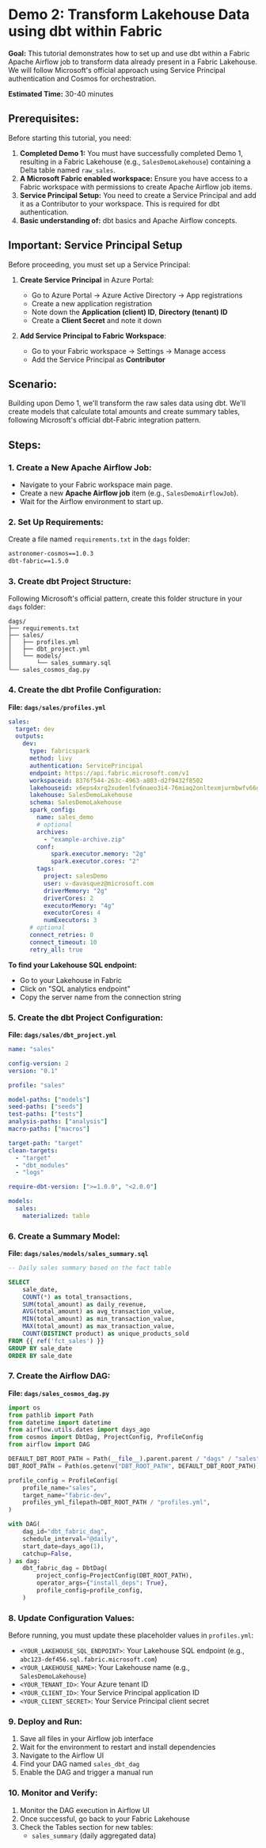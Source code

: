 # Demo 2: Transform Lakehouse Data using dbt within Fabric

**Goal:** This tutorial demonstrates how to set up and use dbt within a Fabric Apache Airflow job to transform data already present in a Fabric Lakehouse. We will follow Microsoft's official approach using Service Principal authentication and Cosmos for orchestration.

**Estimated Time:** 30-40 minutes

## Prerequisites:

Before starting this tutorial, you need:

1. **Completed Demo 1:** You must have successfully completed Demo 1, resulting in a Fabric Lakehouse (e.g., `SalesDemoLakehouse`) containing a Delta table named `raw_sales`.
2. **A Microsoft Fabric enabled workspace:** Ensure you have access to a Fabric workspace with permissions to create Apache Airflow job items.
3. **Service Principal Setup:** You need to create a Service Principal and add it as a Contributor to your workspace. This is required for dbt authentication.
4. **Basic understanding of:** dbt basics and Apache Airflow concepts.

## Important: Service Principal Setup

Before proceeding, you must set up a Service Principal:

1. **Create Service Principal** in Azure Portal:
   - Go to Azure Portal → Azure Active Directory → App registrations
   - Create a new application registration
   - Note down the **Application (client) ID**, **Directory (tenant) ID**
   - Create a **Client Secret** and note it down

2. **Add Service Principal to Fabric Workspace**:
   - Go to your Fabric workspace → Settings → Manage access
   - Add the Service Principal as **Contributor**

## Scenario:

Building upon Demo 1, we'll transform the raw sales data using dbt. We'll create models that calculate total amounts and create summary tables, following Microsoft's official dbt-Fabric integration pattern.

## Steps:

### 1. Create a New Apache Airflow Job:
- Navigate to your Fabric workspace main page.
- Create a new **Apache Airflow job** item (e.g., `SalesDemoAirflowJob`).
- Wait for the Airflow environment to start up.

### 2. Set Up Requirements:
Create a file named `requirements.txt` in the `dags` folder:

```txt
astronomer-cosmos==1.0.3
dbt-fabric==1.5.0
```

### 3. Create dbt Project Structure:
Following Microsoft's official pattern, create this folder structure in your `dags` folder:

```
dags/
├── requirements.txt
├── sales/
│   ├── profiles.yml
│   ├── dbt_project.yml
│   └── models/
│       └── sales_summary.sql
└── sales_cosmos_dag.py
```

### 4. Create the dbt Profile Configuration:
**File: `dags/sales/profiles.yml`**

```yaml
sales:
  target: dev
  outputs:
    dev:
      type: fabricspark
      method: livy
      authentication: ServicePrincipal
      endpoint: https://api.fabric.microsoft.com/v1
      workspaceid: 8376f544-263c-4963-a803-d2f9432f8502
      lakehouseid: x6eps4xrq2xudenlfv6naeo3i4-76miaq2onltexmjurmbwfv66g4.msit-datawarehouse.fabric.microsoft.com
      lakehouse: SalesDemoLakehouse
      schema: SalesDemoLakehouse
      spark_config:
        name: sales_demo
        # optional
        archives:
          - "example-archive.zip"
        conf:
            spark.executor.memory: "2g"
            spark.executor.cores: "2"
        tags:
          project: salesDemo
          user: v-davasquez@microsoft.com
          driverMemory: "2g"
          driverCores: 2
          executorMemory: "4g"
          executorCores: 4
          numExecutors: 3
      # optional
      connect_retries: 0
      connect_timeout: 10
      retry_all: true
```

**To find your Lakehouse SQL endpoint:**
- Go to your Lakehouse in Fabric
- Click on "SQL analytics endpoint"
- Copy the server name from the connection string

### 5. Create the dbt Project Configuration:
**File: `dags/sales/dbt_project.yml`**

```yaml
name: "sales"

config-version: 2
version: "0.1"

profile: "sales"

model-paths: ["models"]
seed-paths: ["seeds"]
test-paths: ["tests"]
analysis-paths: ["analysis"]
macro-paths: ["macros"]

target-path: "target"
clean-targets:
  - "target"
  - "dbt_modules"
  - "logs"

require-dbt-version: [">=1.0.0", "<2.0.0"]

models:
  sales:
    materialized: table
```


### 6. Create a Summary Model:
**File: `dags/sales/models/sales_summary.sql`**

```sql
-- Daily sales summary based on the fact table

SELECT
    sale_date,
    COUNT(*) as total_transactions,
    SUM(total_amount) as daily_revenue,
    AVG(total_amount) as avg_transaction_value,
    MIN(total_amount) as min_transaction_value,
    MAX(total_amount) as max_transaction_value,
    COUNT(DISTINCT product) as unique_products_sold
FROM {{ ref('fct_sales') }}
GROUP BY sale_date
ORDER BY sale_date
```

### 7. Create the Airflow DAG:
**File: `dags/sales_cosmos_dag.py`**

```python
import os
from pathlib import Path
from datetime import datetime
from airflow.utils.dates import days_ago
from cosmos import DbtDag, ProjectConfig, ProfileConfig
from airflow import DAG

DEFAULT_DBT_ROOT_PATH = Path(__file__).parent.parent / "dags" / "sales"
DBT_ROOT_PATH = Path(os.getenv("DBT_ROOT_PATH", DEFAULT_DBT_ROOT_PATH))

profile_config = ProfileConfig(
    profile_name="sales",
    target_name="fabric-dev",
    profiles_yml_filepath=DBT_ROOT_PATH / "profiles.yml",
)

with DAG(
    dag_id="dbt_fabric_dag",
    schedule_interval="@daily",
    start_date=days_ago(1),
    catchup=False,
) as dag:
    dbt_fabric_dag = DbtDag(
        project_config=ProjectConfig(DBT_ROOT_PATH),
        operator_args={"install_deps": True},
        profile_config=profile_config,
    )

```

### 8. Update Configuration Values:
Before running, you must update these placeholder values in `profiles.yml`:

- `<YOUR_LAKEHOUSE_SQL_ENDPOINT>`: Your Lakehouse SQL endpoint (e.g., `abc123-def456.sql.fabric.microsoft.com`)
- `<YOUR_LAKEHOUSE_NAME>`: Your Lakehouse name (e.g., `SalesDemoLakehouse`)
- `<YOUR_TENANT_ID>`: Your Azure tenant ID
- `<YOUR_CLIENT_ID>`: Your Service Principal application ID
- `<YOUR_CLIENT_SECRET>`: Your Service Principal client secret

### 9. Deploy and Run:
1. Save all files in your Airflow job interface
2. Wait for the environment to restart and install dependencies
3. Navigate to the Airflow UI
4. Find your DAG named `sales_dbt_dag`
5. Enable the DAG and trigger a manual run

### 10. Monitor and Verify:
1. Monitor the DAG execution in Airflow UI
2. Once successful, go back to your Fabric Lakehouse
3. Check the Tables section for new tables:
   - `sales_summary` (daily aggregated data)


